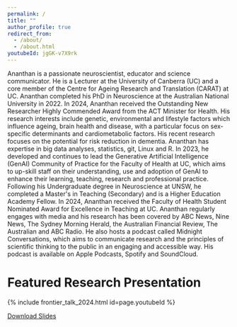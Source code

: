 ```yaml
---
permalink: /
title: ""
author_profile: true
redirect_from: 
  - /about/
  - /about.html
youtubeId: jgGK-v7X9rk
---
```

Ananthan is a passionate neuroscientist, educator and science communicator. He is a Lecturer at the University of Canberra (UC) and a core member of the Centre for Ageing Research and Translation (CARAT) at UC. Ananthan completed his PhD in Neuroscience at the Australian National University in 2022. In 2024, Ananthan received the Outstanding New Researcher Highly Commended Award from the ACT Minister for Health. His research interests include genetic, environmental and lifestyle factors which influence ageing, brain health and disease, with a particular focus on sex-specific determinants and cardiometabolic factors. His recent research focuses on the potential for risk reduction in dementia. Ananthan has expertise in big data analyses, statistics, git, Linux and R. In 2023, he developed and continues to lead the Generative Artificial Intelligence (GenAI) Community of Practice for the Faculty of Health at UC, which aims to up-skill staff on their understanding, use and adoption of GenAI to enhance their learning, teaching, research and professional practice. Following his Undergraduate degree in Neuroscience at UNSW, he completed a Master's in Teaching (Secondary) and is a Higher Education Academy Fellow. In 2024, Ananthan received the Faculty of Health Student Nominated Award for Excellence in Teaching at UC. Ananthan regularly engages with media and his research has been covered by ABC News, Nine News, The Sydney Morning Herald, the Australian Financial Review, The Australian and ABC Radio. He also hosts a podcast called Midnight Conversations, which aims to communicate research and the principles of scientific thinking to the public in an engaging and accessible way. His podcast is available on Apple Podcasts, Spotify and SoundCloud. 

Featured Research Presentation
======

{% include frontier_talk_2024.html id=page.youtubeId %}

[Download Slides](files/Ambikairajah_research-summary-presentation_2024.pdf)
